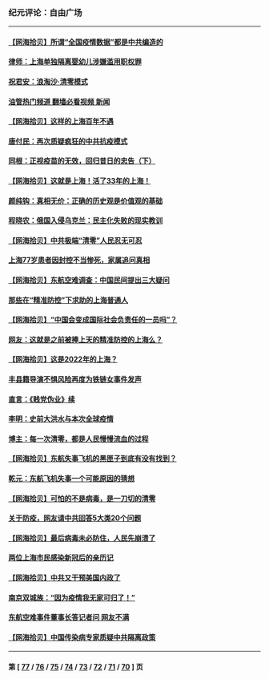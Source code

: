 ### 纪元评论：自由广场
---
#### [【网海拾贝】所谓“全国疫情数据”都是中共编造的](../../pages/nsc993/n13694674.md?04050330) 
#### [律师：上海单独隔离婴幼儿涉嫌滥用职权罪](../../pages/nsc993/n13694627.md?04050330) 
#### [祝君安：浪淘沙·清零模式](../../pages/nsc993/n13694452.md?04050330) 
#### [油管热门频道 翻墙必看视频 新闻](ok?04050330)
#### [【网海拾贝】这样的上海百年不遇](../../pages/nsc993/n13692603.md?04050330) 
#### [唐付民：再次质疑疯狂的中共抗疫模式](../../pages/nsc993/n13691971.md?04050330) 
#### [同根：正视疫苗的无效，回归昔日的忠告（下）](../../pages/nsc993/n13688756.md?04050330) 
#### [【网海拾贝】这就是上海！活了33年的上海！](../../pages/nsc993/n13688654.md?04050330) 
#### [颜纯钩：真相无价：正确的历史观是价值观的基础](../../pages/nsc993/n13688555.md?04050330) 
#### [程晓农：俄国入侵乌克兰：民主化失败的现实教训](../../pages/nsc993/n13686006.md?04050330) 
#### [【网海拾贝】中共极端“清零”人民忍无可忍](../../pages/nsc993/n13685914.md?04050330) 
#### [上海77岁患者因封控不当惨死，家属追问真相](../../pages/nsc993/n13685891.md?04050330) 
#### [【网海拾贝】东航空难调查：中国民间提出三大疑问](../../pages/nsc993/n13683137.md?04050330) 
#### [那些在“精准防控”下求助的上海普通人](../../pages/nsc993/n13683088.md?04050330) 
#### [【网海拾贝】“中国会变成国际社会负责任的一员吗”？](../../pages/nsc993/n13680707.md?04050330) 
#### [网友：这就是之前被捧上天的精准防控的上海么？](../../pages/nsc993/n13680287.md?04050330) 
#### [【网海拾贝】这是2022年的上海？](../../pages/nsc993/n13678253.md?04050330) 
#### [丰县籍导演不惧风险再度为铁链女事件发声](../../pages/nsc993/n13678215.md?04050330) 
#### [直言：《贱党伪业》续](../../pages/nsc993/n13678056.md?04050330) 
#### [李明：史前大洪水与本次全球疫情](../../pages/nsc993/n13677332.md?04050330) 
#### [博主：每一次清零，都是人民慢慢流血的过程](../../pages/nsc993/n13676078.md?04050330) 
#### [【网海拾贝】东航失事飞机的黑匣子到底有没有找到？](../../pages/nsc993/n13676034.md?04050330) 
#### [乾元：东航飞机失事一个可能原因的猜想](../../pages/nsc993/n13675834.md?04050330) 
#### [【网海拾贝】可怕的不是病毒，是一刀切的清零](../../pages/nsc993/n13674403.md?04050330) 
#### [关于防疫，网友请中共回答5大类20个问题](../../pages/nsc993/n13674318.md?04050330) 
#### [【网海拾贝】最后病毒未必防住，人民先崩溃了](../../pages/nsc993/n13672307.md?04050330) 
#### [两位上海市民感染新冠后的亲历记](../../pages/nsc993/n13672217.md?04050330) 
#### [【网海拾贝】中共又干预美国内政了](../../pages/nsc993/n13669564.md?04050330) 
#### [南京双城族：“因为疫情我无家可归了！”](../../pages/nsc993/n13669511.md?04050330) 
#### [东航空难事件董事长答记者问 网友不满](../../pages/nsc993/n13669436.md?04050330) 
#### [【网海拾贝】中国传染病专家质疑中共隔离政策](../../pages/nsc993/n13667190.md?04050330) 

---
#### 第 [ [77](./77.md?04050330) / [76](./76.md?04050330) / [75](./75.md?04050330) / [74](./74.md?04050330) / [73](./73.md?04050330) / [72](./72.md?04050330) / [71](./71.md?04050330) / [70](./70.md?04050330) ] 页
